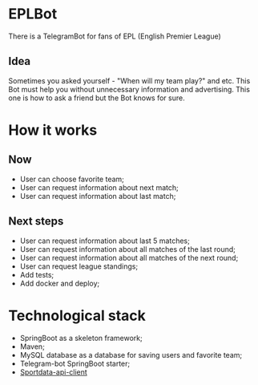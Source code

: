 # EPLBot
There is a TelegramBot for fans of EPL (English Premier League)

## Idea
Sometimes you asked yourself - "When will my team play?" and etc. This Bot must help you without unnecessary information and advertising. This one is how to ask a friend but the Bot knows for sure.

# How it works
## Now
- User can choose favorite team;
- User can request information about next match;
- User can request information about last match;

## Next steps
- User can request information about last 5 matches;
- User can request information about all matches of the last round;
- User can request information about all matches of the next round;
- User can request league standings;
- Add tests;
- Add docker and deploy;

# Technological stack
- SpringBoot as a skeleton framework;
- Maven;
- MySQL database as a database for saving users and favorite team;
- Telegram-bot SpringBoot starter;
- [Sportdata-api-client](https://github.com/technicalguru/sportdata-api-client)




